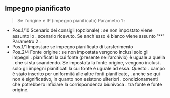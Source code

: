 ## Impegno pianificato
>Se l'origine è IP (impegno pianificato)
Parametro 1 : 
-    Pos.1/10  Scenario dei consigli (opzionale) :  se non impostato viene assunto lo
.              scenario ricevuto. Se anch'esso è bianco viene assunto '\*\*'
Parametro 2 : 
-    Pos.1/1   Impostare se impegno pianificato di tarsferimento
-    Pos.2/4   Fonte origine :  se non impostata vengono inclusi solo gli impegni
.              pianificati la cui fonte (presente nell'archivio) è uguale a quella
.              che si sta scandendo. Se impostata la fonte origine, vengono inclusi
.              solo gli impegni pianificati la cui fonte è uguale ad essa. Questo
.              campo è stato inserito per uniformità alle altre fonti pianificate,
.              anche se qui non è significativo, in quanto non esistono ulteriori
.              condizionamenti che potrebbero inficiare la corrispondenza biunivoca
.              tra fonte e fonte origine.


